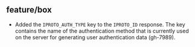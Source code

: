 ## feature/box

* Added the `IPROTO_AUTH_TYPE` key to the `IPROTO_ID` response. The key contains
  the name of the authentication method that is currently used on the server
  for generating user authentication data (gh-7989).
